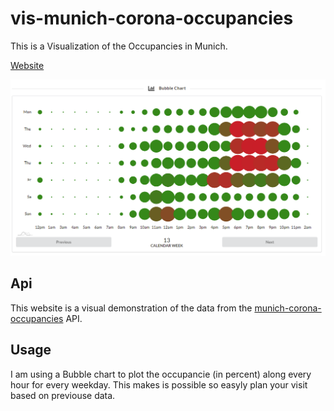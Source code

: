 # vis-munich-corona-occupancies

This is a Visualization of the Occupancies in Munich.

[Website](https://me.kiesgen.eu/vis-munich-corona-occupancies/)

![bubblePreview](https://raw.githubusercontent.com/LeonKie/vis-munich-corona-occupancies/main/bubblePreview.PNG)

## Api
This website is a visual demonstration of the data from the [munich-corona-occupancies](https://github.com/zepatrik/munich-corona-occupancies) API.

## Usage

I am using a Bubble chart to plot the occupancie (in percent) along every hour for every weekday. This makes is possible so easyly plan your visit based on previouse data. 

